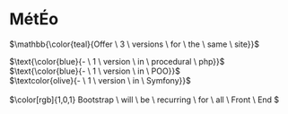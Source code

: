 # MétÉo

$\mathbb{\color{teal}{Offer \ 3 \ versions \ for \ the \ same \ site}}$

$\text{\color{blue}{- \ 1 \ version \ in \ procedural \ php}}$ <br>
$\text{\color{blue}{- \ 1 \ version \ in \ POO}}$ <br>
$\textcolor{olive}{- \ 1 \ version \ in \ Symfony}}$ <br><br>
$\color[rgb]{1,0,1} Bootstrap  \ will  \ be  \ recurring  \ for  \ all  \ Front  \ End $

